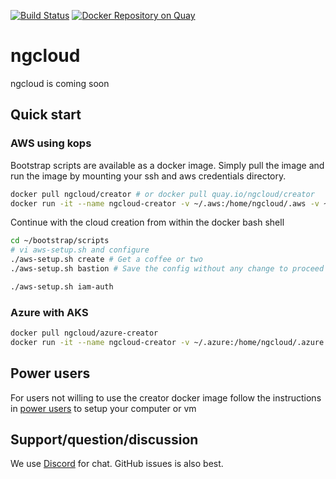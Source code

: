 [![Build Status](https://dev.azure.com/ngcloud/creator/_apis/build/status/ngcloud.bootstrap)](https://dev.azure.com/ngcloud/creator/_build/latest?definitionId=1) [![Docker Repository on Quay](https://quay.io/repository/ngcloud/creator/status "Docker Repository on Quay")](https://quay.io/repository/ngcloud/creator)

# ngcloud

ngcloud is coming soon

## Quick start

### AWS using kops

Bootstrap scripts are available as a docker image. Simply pull the image and run the image by mounting your ssh and aws credentials directory.

```bash
docker pull ngcloud/creator # or docker pull quay.io/ngcloud/creator
docker run -it --name ngcloud-creator -v ~/.aws:/home/ngcloud/.aws -v ~/.ssh:/home/ngcloud/.ssh ngcloud/creator
```

Continue with the cloud creation from within the docker bash shell

```bash
cd ~/bootstrap/scripts
# vi aws-setup.sh and configure
./aws-setup.sh create # Get a coffee or two
./aws-setup.sh bastion # Save the config without any change to proceed
```

```bash
./aws-setup.sh iam-auth
```

### Azure with AKS

```bash
docker pull ngcloud/azure-creator
docker run -it --name ngcloud-creator -v ~/.azure:/home/ngcloud/.azure ngcloud/azure-creator
```

## Power users

For users not willing to use the creator docker image follow the instructions in [power users](https://github.com/ngcloud/bootstrap/blob/master/docs/power_users.md) to setup your computer or vm

## Support/question/discussion

We use [Discord](https://discord.gg/BamQKyp) for chat. GitHub issues is also best.
